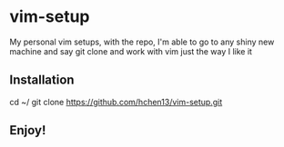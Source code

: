# vim-setup
My personal vim setups, with the repo, I'm able to go to any shiny new machine and say git clone and work with vim just the way I like it

## Installation
cd ~/
git clone https://github.com/hchen13/vim-setup.git

## Enjoy!
